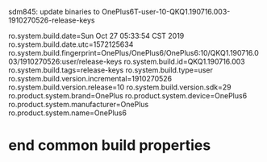sdm845: update binaries to OnePlus6T-user-10-QKQ1.190716.003-1910270526-release-keys

ro.system.build.date=Sun Oct 27 05:33:54 CST 2019
ro.system.build.date.utc=1572125634
ro.system.build.fingerprint=OnePlus/OnePlus6/OnePlus6:10/QKQ1.190716.003/1910270526:user/release-keys
ro.system.build.id=QKQ1.190716.003
ro.system.build.tags=release-keys
ro.system.build.type=user
ro.system.build.version.incremental=1910270526
ro.system.build.version.release=10
ro.system.build.version.sdk=29
ro.product.system.brand=OnePlus
ro.product.system.device=OnePlus6
ro.product.system.manufacturer=OnePlus
ro.product.system.name=OnePlus6
# end common build properties

